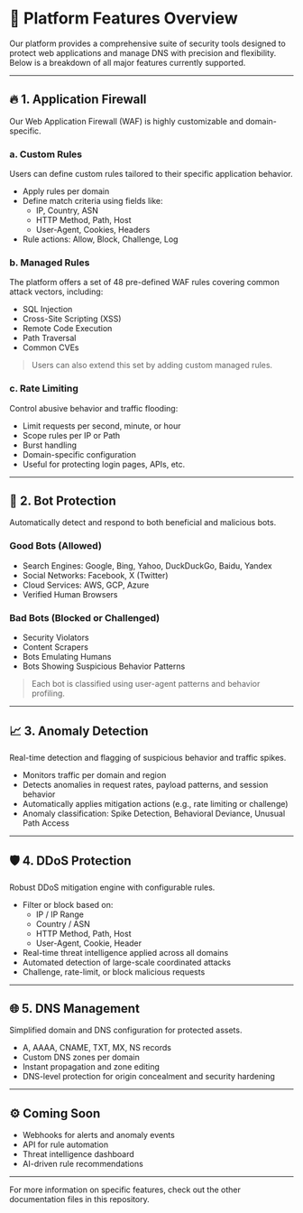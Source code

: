 # 🔐 Platform Features Overview

Our platform provides a comprehensive suite of security tools designed to protect web applications and manage DNS with precision and flexibility. Below is a breakdown of all major features currently supported.

---

## 🔥 1. Application Firewall

Our Web Application Firewall (WAF) is highly customizable and domain-specific.

### a. Custom Rules
Users can define custom rules tailored to their specific application behavior.

- Apply rules per domain
- Define match criteria using fields like:
  - IP, Country, ASN
  - HTTP Method, Path, Host
  - User-Agent, Cookies, Headers
- Rule actions: Allow, Block, Challenge, Log

### b. Managed Rules
The platform offers a set of 48 pre-defined WAF rules covering common attack vectors, including:

- SQL Injection
- Cross-Site Scripting (XSS)
- Remote Code Execution
- Path Traversal
- Common CVEs

> Users can also extend this set by adding custom managed rules.

### c. Rate Limiting
Control abusive behavior and traffic flooding:

- Limit requests per second, minute, or hour
- Scope rules per IP or Path
- Burst handling
- Domain-specific configuration
- Useful for protecting login pages, APIs, etc.

---

## 🤖 2. Bot Protection

Automatically detect and respond to both beneficial and malicious bots.

### Good Bots (Allowed)
- Search Engines: Google, Bing, Yahoo, DuckDuckGo, Baidu, Yandex
- Social Networks: Facebook, X (Twitter)
- Cloud Services: AWS, GCP, Azure
- Verified Human Browsers

### Bad Bots (Blocked or Challenged)
- Security Violators
- Content Scrapers
- Bots Emulating Humans
- Bots Showing Suspicious Behavior Patterns

> Each bot is classified using user-agent patterns and behavior profiling.

---

## 📈 3. Anomaly Detection

Real-time detection and flagging of suspicious behavior and traffic spikes.

- Monitors traffic per domain and region
- Detects anomalies in request rates, payload patterns, and session behavior
- Automatically applies mitigation actions (e.g., rate limiting or challenge)
- Anomaly classification: Spike Detection, Behavioral Deviance, Unusual Path Access

---

## 🛡️ 4. DDoS Protection

Robust DDoS mitigation engine with configurable rules.

- Filter or block based on:
  - IP / IP Range
  - Country / ASN
  - HTTP Method, Path, Host
  - User-Agent, Cookie, Header
- Real-time threat intelligence applied across all domains
- Automated detection of large-scale coordinated attacks
- Challenge, rate-limit, or block malicious requests

---

## 🌐 5. DNS Management

Simplified domain and DNS configuration for protected assets.

- A, AAAA, CNAME, TXT, MX, NS records
- Custom DNS zones per domain
- Instant propagation and zone editing
- DNS-level protection for origin concealment and security hardening

---

## ⚙️ Coming Soon

- Webhooks for alerts and anomaly events
- API for rule automation
- Threat intelligence dashboard
- AI-driven rule recommendations

---

For more information on specific features, check out the other documentation files in this repository.
